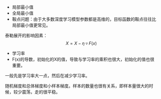 - 局部最小值
- 全局最小值
- 鞍点问题：由于大多数深度学习模型参数都是高维的，目标函数的鞍点往往比局部最小值更常见。


泰勒展开的影响因素：
$$X= X-\eta \triangledown F(x)$$
- 学习率
- F(x)的导数，初始化的X的值，导致与学习率的乘积也很大，初始化的值也很重要。

一般先是学习率大一点，然后在减少学习率。

随机梯度和总体梯度和小样本梯度。样本的数量也很有关系，即样本量很大的时候，较少震荡，走的很平稳。
